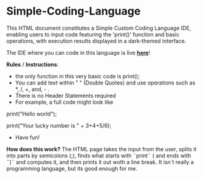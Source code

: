 # Simple-Coding-Language
 This HTML document constitutes a Simple Custom Coding Language IDE, enabling users to input code featuring the 'print()' function and basic operations, with execution results displayed in a dark-themed interface.

 The IDE where you can code in this language is live [**here**](https://ahujaesh.github.io/Simple-Coding-Language/)!

**Rules** / **Instructions**:
- the only function in this very basic code is print();
- You can add text within " " (Double Quotes) and use operations such as *, /, +, and, - .
- There is no Header Statements required
- For example, a full code might look like
  
print("Hello world");

print("Your lucky number is " + 3+4+5/6);
- Have fun!

**How does this work?**
The HTML page takes the input from the user, splits it into parts by semicolons (;), finds what starts with ¨print¨ ( and ends with ¨)¨ and computes it, and then prints it out woth a line break. It isn´t really a programming language, but its good enough for me.
